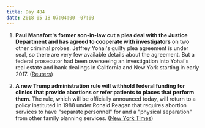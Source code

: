 ```yaml
---
title: Day 484
date: 2018-05-18 07:04:00 -07:00
---
```


1. **Paul Manafort's former son-in-law cut a plea deal with the Justice Department and has agreed to cooperate with investigators** on two other criminal probes. Jeffrey Yohai's guilty plea agreement is under seal, so there are very few available details about the agreement. But a federal prosecutor had been overseeing an investigation into Yohai's real estate and bank dealings in California and New York starting in early 2017. ([Reuters](https://www.reuters.com/article/us-usa-trump-russia-manafort-exclusive/exclusive-manaforts-former-son-in-law-cuts-plea-deal-to-cooperate-with-government-sources-idUSKCN1II2YM))

2. **A new Trump administration rule will withhold federal funding for clinics that provide abortions or refer patients to places that perform them**. The rule, which will be officially announced today, will return to a policy instituted in 1988 under Ronald Reagan that requires abortion services to have "separate personnel" for and a "physical separation" from other family planning services. ([New York Times](https://www.nytimes.com/2018/05/17/us/politics/trump-funding-abortion-restrictions.html))